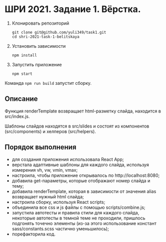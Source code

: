# ШРИ 2021. Задание 1. Вёрстка.

1. Клонировать репозиторий

    ```
    git clone git@github.com/yuli349/task1.git
    cd shri-2021-task-1-belitskaya
    ```
2. Установить зависимости

     ```
    npm install
    ````
3. Запустить приложение

     ```
    npm start
    ```

Команда `npm run build` запустит сборку.

## Описание
Функция renderTemplate возвращает html-разметку слайда, находится в src/index.js.

Шаблоны слайдов находятся в src/slides и состоят из компонентов (src/components) и хелперов (src/helpers).

## Порядок выполнения
- для создания приложения использовала React App;
- верстала адаптивные шаблоны для каждого слайда, используя измерения vh, vw, vmin, vmax;
- настроила, чтобы приложение открывалось по http://localhost:8080;
- добавила get-параметры, которые отображают номер слайда и тему;
- добавила renderTemplate, которая в зависимости от значения alias возвращает нужный html слайда;
- настроила сборку, используя React scripts;
- объединила все css и js файлы с помощью scripts/combine.js;
- запустила автотесты и правила стили для каждого слайда, некоторые автотесты в темной теме не проходили, пришлось подгонять точечно элементы (из-за этого использование констант sass/constants.scss частично уменьшилось);
- порефакторила код.